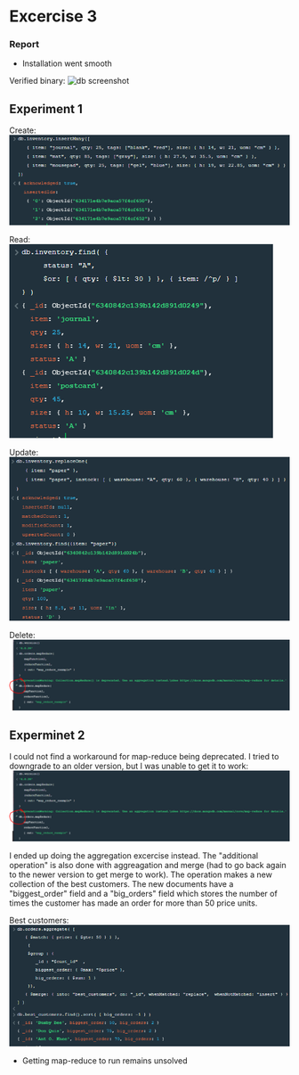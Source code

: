 # Excercise 3

### Report

- Installation went smooth

Verified binary:
![db screenshot](https://github.com/andreasvalen/DAT250/blob/main/resources/imgs/VerifiedBinary.PNG?raw=true)

## Experiment 1

Create:
![db screenshot](https://github.com/andreasvalen/DAT250/blob/main/resources/imgs/MongoDBCreate.PNG?raw=true)

Read:
![db screenshot](https://github.com/andreasvalen/DAT250/blob/main/resources/imgs/MongoDBRead.PNG?raw=true)

Update:
![db screenshot](https://github.com/andreasvalen/DAT250/blob/main/resources/imgs/MongoDBUpdate.PNG?raw=true)

Delete:
![db screenshot](https://github.com/andreasvalen/DAT250/blob/main/resources/imgs/MapReduceNotWorking.PNG?raw=true)

## Experminet 2

I could not find a workaround for map-reduce being deprecated.
I tried to downgrade to an older version, but I was unable to get it to work:
![db screenshot](https://github.com/andreasvalen/DAT250/blob/main/resources/imgs/MapReduceNotWorking.PNG?raw=true)

I ended up doing the aggregation excercise instead.
The "additional operation" is also done with aggreagation and merge (had to go back again to the newer version to get merge to work).
The operation makes a new collection of the best customers. The new documents have a "biggest_order" field and a "big_orders" field which
stores the number of times the customer has made an order for more than 50 price units.

Best customers:
![db screenshot](https://github.com/andreasvalen/DAT250/blob/main/resources/imgs/AdditionalOperation.PNG?raw=true)

- Getting map-reduce to run remains unsolved
